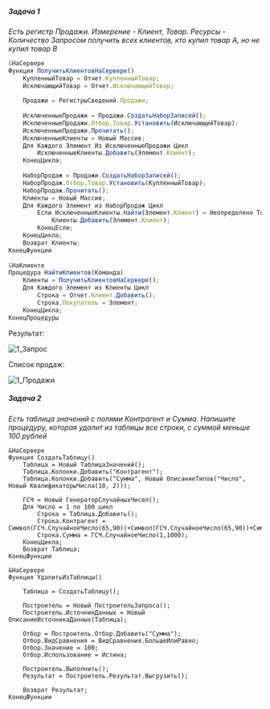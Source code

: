 ##### Задача 1
*Есть регистр Продажи. Измерение - Клиент, Товар. Ресурсы - Количество
Запросом получить всех клиентов, кто купил товар А, но не купил товар B*

```js
&НаСервере
Функция ПолучитьКлиентовНаСервере()
	КупленныйТовар = Отчет.КупленныйТовар;
	ИсключающийТовар = Отчет.ИсключающийТовар;
	
	Продажи = РегистрыСведений.Продажи; 
	
	ИсключенныеПродажи = Продажи.СоздатьНаборЗаписей();
	ИсключенныеПродажи.Отбор.Товар.Установить(ИсключающийТовар);
	ИсключенныеПродажи.Прочитать(); 
	ИсключенныеКлиенты = Новый Массив;
	Для Каждого Элемент Из ИсключенныеПродажи Цикл
		ИсключенныеКлиенты.Добавить(Элемент.Клиент);
	КонецЦикла;
		
	НаборПродаж = Продажи.СоздатьНаборЗаписей();
	НаборПродаж.Отбор.Товар.Установить(КупленныйТовар);
	НаборПродаж.Прочитать();
	Клиенты = Новый Массив;
	Для Каждого Элемент из НаборПродаж Цикл 
		Если ИсключенныеКлиенты.Найти(Элемент.Клиент) = Неопределено Тогда
			Клиенты.Добавить(Элемент.Клиент);
		КонецЕсли;
	КонецЦикла;
	Возврат Клиенты;
КонецФункции
    
&НаКлиенте
Процедура НайтиКлиентов(Команда)
	Клиенты = ПолучитьКлиентовНаСервере(); 
	Для Каждого Элемент из Клиенты Цикл
		Строка = Отчет.Клиент.Добавить();
		Строка.Покупатель = Элемент;		
	КонецЦикла;
КонецПроцедуры

```

Результат:

![1_Запрос](https://user-images.githubusercontent.com/36735568/190198246-ecff6ad6-c239-4a0b-9536-61197803af26.png)

Список продаж:

![1_Продажи](https://user-images.githubusercontent.com/36735568/190198353-b26394a7-293d-4e70-adf2-c897ae77ea3c.png)


##### Задача 2
*Есть таблица значений с полями Контрагент и Сумма. Напишите процедуру, которая удалит из таблицы все строки, с суммой меньше 100 рублей*

```JS
&НаСервере
Функция СоздатьТаблицу()
	Таблица = Новый ТаблицаЗначений();
	Таблица.Колонки.Добавить("Контрагент");
	Таблица.Колонки.Добавить("Сумма", Новый ОписаниеТипов("Число", Новый КвалификаторыЧисла(10, 2)));   
	
	ГСЧ = Новый ГенераторСлучайныхЧисел();
	Для Число = 1 по 100 цикл
		Строка = Таблица.Добавить();
		Строка.Контрагент = Символ(ГСЧ.СлучайноеЧисло(65,90))+Символ(ГСЧ.СлучайноеЧисло(65,90))+Символ(ГСЧ.СлучайноеЧисло(65,90));
		Строка.Сумма = ГСЧ.СлучайноеЧисло(1,1000);
	КонецЦикла;
	Возврат Таблица;
КонецФункции

&НаСервере
Функция УдалитьИзТаблицы()   
	
	Таблица = СоздатьТаблицу(); 
	
	Построитель = Новый ПостроительЗапроса();
	Построитель.ИсточникДанных = Новый ОписаниеИсточникаДанных(Таблица);
	
	Отбор = Построитель.Отбор.Добавить("Сумма");
	Отбор.ВидСравнения = ВидСравнения.БольшеИлиРавно;
	Отбор.Значение = 100;
	Отбор.Использование = Истина;
	
	Построитель.Выполнить();
	Результат = Построитель.Результат.Выгрузить(); 
	
	Возврат Результат;
КонецФункции

```

